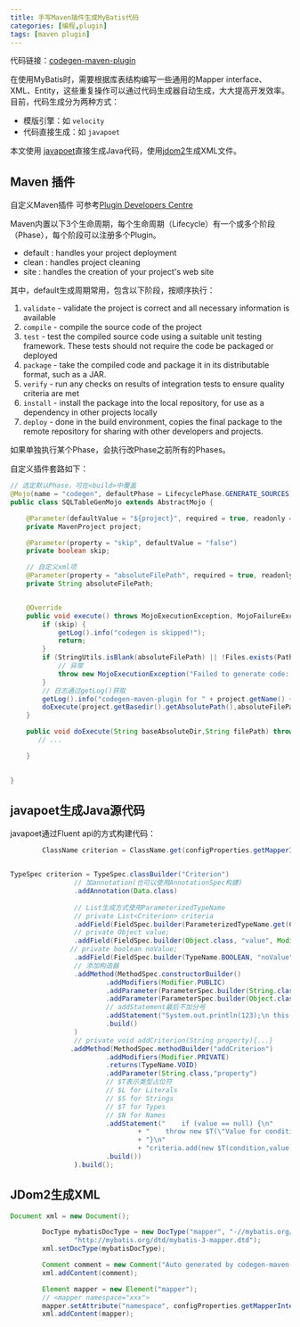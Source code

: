 ```yaml
---
title: 手写Maven插件生成MyBatis代码
categories: [编程,plugin]
tags: [maven plugin]
---
```



代码链接：[codegen-maven-plugin](https://gitee.com/bao-tingyu/codegen-maven-plugin)

在使用MyBatis时，需要根据库表结构编写一些通用的Mapper interface、XML、Entity，这些重复操作可以通过代码生成器自动生成，大大提高开发效率。
目前，代码生成分为两种方式：
- 模版引擎：如 `velocity`
- 代码直接生成：如 `javapoet`

本文使用 [javapoet](https://github.com/square/javapoet)直接生成Java代码，使用[jdom2](http://jdom.org/)生成XML文件。

## Maven 插件
自定义Maven插件
可参考[Plugin Developers Centre](https://maven.apache.org/plugin-developers/index.html)

Maven内置以下3个生命周期，每个生命周期（Lifecycle）有一个或多个阶段（Phase），每个阶段可以注册多个Plugin。
- default : handles your project deployment
- clean : handles project cleaning
- site : handles the creation of your project's web site

其中，default生成周期常用，包含以下阶段，按顺序执行：
1. `validate` - validate the project is correct and all necessary information is available
2. `compile` - compile the source code of the project
3. `test` - test the compiled source code using a suitable unit testing framework. These tests should not require the code be packaged or deployed
4. `package` - take the compiled code and package it in its distributable format, such as a JAR.
5. `verify` - run any checks on results of integration tests to ensure quality criteria are met
6. `install` - install the package into the local repository, for use as a dependency in other projects locally
7. `deploy` - done in the build environment, copies the final package to the remote repository for sharing with other developers and projects.

如果单独执行某个Phase，会执行改Phase之前所有的Phases。

自定义插件套路如下：

```java
// 选定默认Phase，可在<build>中覆盖
@Mojo(name = "codegen", defaultPhase = LifecyclePhase.GENERATE_SOURCES)
public class SQLTableGenMojo extends AbstractMojo {

    @Parameter(defaultValue = "${project}", required = true, readonly = true)
    private MavenProject project;

    @Parameter(property = "skip", defaultValue = "false")
    private boolean skip;

    // 自定义xml项
    @Parameter(property = "absoluteFilePath", required = true, readonly = true)
    private String absoluteFilePath;


    @Override
    public void execute() throws MojoExecutionException, MojoFailureException {
        if (skip) {
            getLog().info("codegen is skipped!");
            return;
        }
        if (StringUtils.isBlank(absoluteFilePath) || !Files.exists(Paths.get(absoluteFilePath))) {
        	// 异常
            throw new MojoExecutionException("Failed to generate code: config file does not exist");
        }
        // 日志通过getLog()获取
        getLog().info("codegen-maven-plugin for " + project.getName() + " starting!");
        doExecute(project.getBasedir().getAbsolutePath(),absoluteFilePath);
    }

    public void doExecute(String baseAbsoluteDir,String filePath) throws MojoExecutionException {
       // ...

    }

   
}
```

## javapoet生成Java源代码
javapoet通过Fluent api的方式构建代码：

```java
        ClassName criterion = ClassName.get(configProperties.getMapperInterfaceGenPkg(),"Criterion");


TypeSpec criterion = TypeSpec.classBuilder("Criterion")
				// 加annotation(也可以使用AnnotationSpec构建)
                .addAnnotation(Data.class)
              
              	// List生成方式使用ParameterizedTypeName
                // private List<Criterion> criteria  
                .addField(FieldSpec.builder(ParameterizedTypeName.get(ClassName.get(List.class),criterion),"criteria",Modifier.PRIVATE).build())
                // private Object value;
                .addField(FieldSpec.builder(Object.class, "value", Modifier.PRIVATE).build())
               // private boolean noValue;
                .addField(FieldSpec.builder(TypeName.BOOLEAN, "noValue", Modifier.PRIVATE).build())
        		// 添加构造器
                .addMethod(MethodSpec.constructorBuilder()
                        .addModifiers(Modifier.PUBLIC)
                        .addParameter(ParameterSpec.builder(String.class, "condition").build())
                        .addParameter(ParameterSpec.builder(Object.class, "value").build())
                        // addStatement最后不加分号
                        .addStatement("System.out.println(123);\n this(condition, value, null)")
                        .build()
                )
                // private void addCriterion(String property){...}
               .addMethod(MethodSpec.methodBuilder("addCriterion")
                        .addModifiers(Modifier.PRIVATE)
                        .returns(TypeName.VOID)
                        .addParameter(String.class,"property")
                        // $T表示类型占位符
                        // $L for Literals
                        // $S for Strings
                        // $T for Types
                        // $N for Names
                        .addStatement("    if (value == null) {\n"
                                + "    throw new $T(\"Value for condition cannot be null \");\n"
                                + "}\n"
                                + "criteria.add(new $T(condition,value));",RuntimeException.class,criterion)
                        .build())
                ).build();
```

## JDom2生成XML

```java
Document xml = new Document();

        DocType mybatisDocType = new DocType("mapper", "-//mybatis.org//DTD Mapper 3.0//EN",
                "http://mybatis.org/dtd/mybatis-3-mapper.dtd");
        xml.setDocType(mybatisDocType);

        Comment comment = new Comment("Auto generated by codegen-maven-plugin @author:baotingyu " + LocalDateTime.now());
        xml.addContent(comment);

        Element mapper = new Element("mapper");
        // <mapper namespace="xxx">
        mapper.setAttribute("namespace", configProperties.getMapperInterfaceGenPkg()+"."+xmlName);
        xml.addContent(mapper);
```

